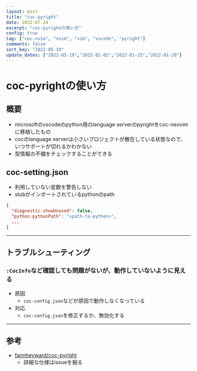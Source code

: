 ```yaml
---
layout: post
title: "coc-pyright"
date: 2022-07-24
excerpt: "coc-pyrightの使い方"
config: true
tag: ["coc.nvim", "nvim", "vim", "vscode", "pyright"]
comments: false
sort_key: "2022-05-19"
update_dates: ["2022-05-19","2022-02-02","2022-01-25","2022-01-20"]
---
```


# coc-pyrightの使い方

## 概要
 - microsoftのvscodeのpython用のlanguage serverのpyrightをcoc-neovimに移植したもの
 - cocのlanguage serverは小さいプロジェクトが散在している状態なので、いつサポートが切れるかわかない
 - 型情報の不備をチェックすることができる

## coc-setting.json
 - 利用していない変数を警告しない
 - stubがインポートされているpythonのpath

```json
{
  "diagnostic.showUnused": false,
  "python.pythonPath": "<path-to-python>",
  ...
}
```

---

## トラブルシューティング

### `:CocInfo`など確認しても問題がないが、動作していないように見える
 - 原因
   - `coc-config.json`などが原因で動作しなくなっている
 - 対応
   - `coc-config.json`を修正するか、無効化する

---

## 参考
 - [fannheyward/coc-pyright](https://github.com/fannheyward/coc-pyright)
   - 詳細な仕様はissueを掘る


